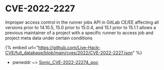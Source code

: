 # CVE-2022-2227

Improper access control in the runner jobs API in GitLab CE/EE affecting all versions prior to 14.10.5, 15.0 prior to 15.0.4, and 15.1 prior to 15.1.1 allows a previous maintainer of a project with a specific runner to access job and project meta data under certain conditions

{% embed url="https://github.com/Live-Hack-CVE/full_database/blob/main/cves/2022/CVE-2022-2227.json" %}


* pwneddr ~> [Sonic_CVE-2022-22274_poc](https://zeste.alice-snow.ru/2022/database/cve-2022-2227/sonic_cve-2022-22274_poc-pwneddr)